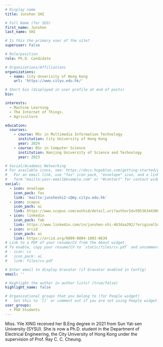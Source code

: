 ```yaml
---
# Display name
title: Junshen SHI

# Full Name (for SEO)
first_name: Junshen
last_name: SHI

# Is this the primary user of the site?
superuser: False

# Role/position
role: Ph.D. Candidate

# Organizations/Affiliations
organizations:
  - name: City Unverisity of Hong Kong
    url: 'https://www.cityu.edu.hk/'

# Short bio (displayed in user profile at end of posts)
bio: 

interests:
  - Machine Learning
  - The Internet of Things.
  - Agriculture

education:
  courses:
    - course: MSc in Multimedia Information Technology
      institution: City University of Hong Kong
      year: 2024
    - course: BSc in Computer Science
      institution: Nanjing University of Science and Technology
      year: 2023

# Social/Academic Networking
# For available icons, see: https://docs.hugoblox.com/getting-started/page-builder/#icons
#   For an email link, use "fas" icon pack, "envelope" icon, and a link in the
#   form "mailto:your-email@example.com" or "#contact" for contact widget.
social:
  - icon: envelope
    icon_pack: fas
    link: 'mailto:junsheshi2-c@my.cityu.edu.hk'
  - icon: scopus
    icon_pack: ai
    link: https://www.scopus.com/authid/detail.uri?authorId=59536344300
  - icon: linkedin
    icon_pack: fab
    link: https://www.linkedin.com/in/junshen-shi-4634aa292/?originalSubdomain=hk  
  - icon: orcid
    icon_pack: ai
    link: https://orcid.org/0009-0004-1093-0639
# Link to a PDF of your resume/CV from the About widget.
# To enable, copy your resume/CV to `static/files/cv.pdf` and uncomment the lines below.
# - icon: cv
#   icon_pack: ai
#   link: files/cv.pdf

# Enter email to display Gravatar (if Gravatar enabled in Config)
email: ''

# Highlight the author in author lists? (true/false)
highlight_name: false

# Organizational groups that you belong to (for People widget)
#   Set this to `[]` or comment out if you are not using People widget.
user_groups:
  - PhD Students
---
```


Miss. Yile XING received her B.Eng degree in 2021 from Sun Yat-sen University (SYSU). She is now a Ph.D. student in the Department of Electrical Engineering, the City University of Hong Kong under the supervision of Prof. Ray C. C. Cheung.
